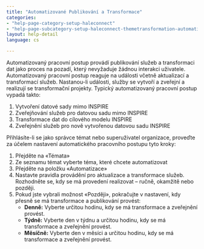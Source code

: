 ```yaml
---
title: "Automatizované Publikování a Transformace"
categories:
- "help-page-category-setup-haleconnect"
- "help-page-subcategory-setup-haleconnect-themetransformation-automation"
layout: help-detail
language: cs

---
```


Automatizovaný pracovní postup provádí publikování služeb a transformaci dat jako proces na pozadí, který nevyžaduje žádnou interakci uživatele. Automatizovaný pracovní postup reaguje na události včetně aktualizací a transformací služeb. Nastanou-li události, služby se vytvoří a zveřejní a realizují se transformační projekty. Typický automatizovaný pracovní postup vypadá takto:

1. Vytvoření datové sady mimo INSPIRE
1. Zveřejňování služeb pro datovou sadu mimo INSPIRE
1. Transformace dat do cílového modelu INSPIRE
1. Zveřejnění služeb pro nově vytvořenou datovou sadu INSPIRE

Přihlásíte-li se jako správce témat nebo superuživatel organizace, proveďte za účelem nastavení automatického pracovního postupu tyto kroky:

1. Přejděte na &laquo;Témata&raquo;
1. Ze seznamu témat vyberte téma, které chcete automatizovat
1. Přejděte na položku &laquo;Automatizace&raquo;
1. Nastavte pravidla provádění pro aktualizace a transformace služeb. Rozhodněte se, kdy se má provedení realizovat – ručně, okamžitě nebo později.
1.	Pokud jste vybrali možnost &laquo;Později&raquo;, pokračujte v nastavení, kdy přesně se má transformace a publikování provést:
    * **Denně:** Vyberte určitou hodinu, kdy se má transformace a zveřejnění provést.
    * **Týdně:** Vyberte den v týdnu a určitou hodinu, kdy se má transformace a zveřejnění provést.
    * **Měsíčně:** Vyberte den v měsíci a určitou hodinu, kdy se má transformace a zveřejnění provést.
    <br/>
    <img src={require("/images/help/cs/automated_publishing.png").default} alt="" title="Automatické publikování" class="img-responsive img-inline-help"/>
